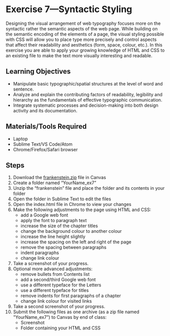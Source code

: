 # Exercise 7—Syntactic Styling

Designing the visual arrangement of web typography focuses more on the syntactic rather the semantic aspects of the web page. While building on the semantic encoding of the elements of a page, the visual styling possible with CSS will allow you to place type more precisely and control aspects that affect their readability and aesthetics (form, space, colour, etc.). In this exercise you are able to apply your growing knowledge of HTML and CSS to an existing file to make the text more visually interesting and readable.

## Learning Objectives
- Manipulate basic typographic/spatial structures at the level of word and sentence.
- Analyze and explain the contributing factors of readability, legibility and hierarchy as the fundamentals of effective typographic communication.
- Integrate systematic processes and decision-making into both design activity and its documentation.

## Materials/Tools Required
- Laptop
- Sublime Text/VS Code/Atom
- Chrome/Firefox/Safari browser

## Steps
1. Download the [frankenstein.zip](./content/frankenstein.zip) file in Canvas
2. Create a folder named “YourName_ex7”
3. Unzip the “frankenstein” file and place the folder and its contents in your folder
4. Open the folder in Sublime Text to edit the files
5. Open the index.html file in Chrome to view your changes
6. Make the following adjustments to the page using HTML and CSS:
    - add a Google web font
    - apply the font to paragraph text
    - increase the size of the chapter titles
    - change the background colour to another colour
    - increase the line height slightly
    - increase the spacing on the left and right of the page
    - remove the spacing between paragraphs
    - indent paragraphs
    - change link colour
7. Take a screenshot of your progress.
8. Optional more advanced adjustments:
    - remove bullets from Contents list
    - add a second/third Google web font
    - use a different typeface for the Letters
    - use a different typeface for titles
    - remove indents for first paragraphs of a chapter
    - change link colour for visited links
9. Take a second screenshot of your progress.
10. Submit the following files as one archive (as a zip file named "YourName_ex7”) to Canvas by end of class:
    - Screenshot
    - Folder containing your HTML and CSS
